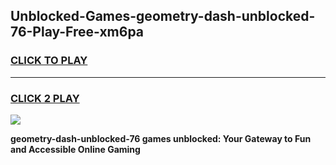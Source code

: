 
## Unblocked-Games-geometry-dash-unblocked-76-Play-Free-xm6pa
<h3>
<a href="https://premium76.site?title=geometry-dash-unblocked-76&ref=20M">CLICK TO PLAY</a></h3>
<hr>

<h3>
<a href="https://premium76.site?title=geometry-dash-unblocked-76&ref=20M">CLICK 2 PLAY</a>
  
</h3>

<a href="https://premium76.site?title=geometry-dash-unblocked-76&ref=19M"><img src="https://clearcache.store/games.png"></a>


**geometry-dash-unblocked-76 games unblocked: Your Gateway to Fun and Accessible Online Gaming**
